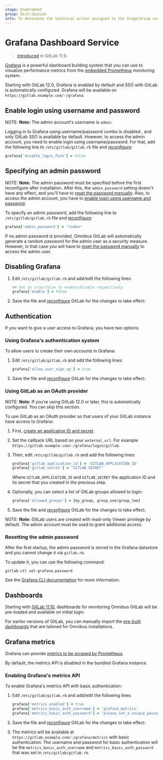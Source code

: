 ```yaml
---
stage: Enablement
group: Distribution
info: To determine the technical writer assigned to the Stage/Group associated with this page, see https://about.gitlab.com/handbook/engineering/ux/technical-writing/#designated-technical-writers
---
```


# Grafana Dashboard Service

> [Introduced](https://gitlab.com/gitlab-org/omnibus-gitlab/-/issues/3487) in GitLab 11.9.

[Grafana](https://grafana.com/) is a powerful dashboard building system that
you can use to visualize performance metrics from the [embedded Prometheus](prometheus.md)
monitoring system.

Starting with GitLab 12.0, Grafana is enabled by default and SSO with GitLab is
automatically configured. Grafana will be available on `https://gitlab.example.com/-/grafana`.

## Enable login using username and password

NOTE: **Note:**
The admin account's username is `admin`.

Logging in to Grafana using username/password combo is disabled , and only
GitLab SSO is available by default. However, to access the admin account, you
need to enable login using username/password. For that, add the following line
to `/etc/gitlab/gitlab.rb` file and [reconfigure](https://docs.gitlab.com/ee/administration/restart_gitlab.html#omnibus-gitlab-reconfigure):

```ruby
grafana['disable_login_form'] = false
```

## Specifying an admin password

NOTE: **Note:**
The admin password must be specified before the first reconfigure after
installation. After this, the `admin_password` setting doesn't have any effect,
and you'll have to [reset the password manually](#resetting-the-admin-password).
Also, to access the admin account, you have to [enable login using username and password](#enable-login-using-username-and-password).

To specify an admin password, add the following line to `/etc/gitlab/gitlab.rb`
file and [reconfigure](https://docs.gitlab.com/ee/administration/restart_gitlab.html#omnibus-gitlab-reconfigure):

```ruby
grafana['admin_password'] = 'foobar'
```

If no admin password is provided, Omnibus GitLab will automatically generate a
random password for the admin user as a security measure. However, in that case
you will have to [reset the password manually](#resetting-the-admin-password)
to access the admin user.

## Disabling Grafana

1. Edit `/etc/gitlab/gitlab.rb` and add/edit the following lines:

   ```ruby
   ## Set to true/false to enable/disable respectively
   grafana['enable'] = false
   ```

1. Save the file and [reconfigure](https://docs.gitlab.com/ee/administration/restart_gitlab.html#omnibus-gitlab-reconfigure) GitLab for the changes to take effect.

## Authentication

If you want to give a user access to Grafana, you have two options.

### Using Grafana's authentication system

To allow users to create their own accounts in Grafana:

1. Edit `/etc/gitlab/gitlab.rb` and add the following lines:

   ```ruby
   grafana['allow_user_sign_up'] = true
   ```

1. Save the file and [reconfigure](https://docs.gitlab.com/ee/administration/restart_gitlab.html#omnibus-gitlab-reconfigure) GitLab for the changes to take effect.

### Using GitLab as an OAuth provider

NOTE: **Note:**
If you're using GitLab 12.0 or later, this is automatically configured. You
can skip this section.

To use GitLab as an OAuth provider so that users of your GitLab instance
have access to Grafana:

1. First, [create an application ID and secret](https://docs.gitlab.com/ee/integration/oauth_provider.html).

1. Set the callback URL based on your `external_url`. For example `https://gitlab.example.com/-/grafana/login/gitlab`.

1. Then, edit `/etc/gitlab/gitlab.rb` and add the following lines:

   ```ruby
   grafana['gitlab_application_id'] = 'GITLAB_APPLICATION_ID'
   grafana['gitlab_secret'] = 'GITLAB_SECRET'
   ```

   Where `GITLAB_APPLICATION_ID` and `GITLAB_SECRET` the application ID and its
   secret that you created in the previous step.

1. Optionally, you can select a list of GitLab groups allowed to login:

   ```ruby
   grafana['allowed_groups'] = [my_group, group_one/group_two]
   ```

1. Save the file and [reconfigure](https://docs.gitlab.com/ee/administration/restart_gitlab.html#omnibus-gitlab-reconfigure) GitLab for the changes to take effect.

NOTE: **Note:**
GitLab users are created with read-only Viewer privilege by default. The admin account must be used to grant additional access.

### Resetting the admin password

After the first startup, the admin password is stored in the Grafana datastore
and you cannot change it via `gitlab.rb`.

To update it, you can use the following command:

```shell
gitlab-ctl set-grafana-password
```

See the [Grafana CLI documentation](https://grafana.com/docs/grafana/latest/administration/cli/#reset-admin-password)
for more information.

## Dashboards

Starting with [GitLab 11.10](https://gitlab.com/gitlab-org/omnibus-gitlab/-/issues/4180), dashboards for monitoring Omnibus GitLab will be pre-loaded and available on initial login.

For earlier versions of GitLab, you can manually import the
[pre-built dashboards](https://gitlab.com/gitlab-org/grafana-dashboards/tree/master/omnibus)
that are tailored for Omnibus installations.

## Grafana metrics

Grafana can provide [metrics to be scraped by Prometheus](https://grafana.com/docs/grafana/latest/administration/metrics/).

By default, the metrics API is disabled in the bundled Grafana instance.

### Enabling Grafana's metrics API

To enable Grafana's metrics API with basic authentication:

1. Edit `/etc/gitlab/gitlab.rb` and add/edit the following lines:

   ```ruby
   grafana['metrics_enabled'] = true
   grafana['metrics_basic_auth_username'] = 'grafana_metrics'
   grafana['metrics_basic_auth_password'] = 'please_set_a_unique_password'
   ```

1. Save the file and [reconfigure](https://docs.gitlab.com/ee/administration/restart_gitlab.html#omnibus-gitlab-reconfigure) GitLab for the changes to take effect.

1. The metrics will be available at `https://gitlab.example.com/-/grafana/metrics`
   with basic authentication. The username and password for basic authentication
   will be the `metrics_basic_auth_username` and `metrics_basic_auth_password`
   that was set in `/etc/gitlab/gitlab.rb`.
